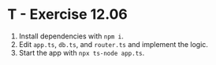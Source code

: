 # T - Exercise 12.06

1. Install dependencies with `npm i`.
2. Edit `app.ts`, `db.ts`, and `router.ts` and implement the logic.
3. Start the app with `npx ts-node app.ts`.
